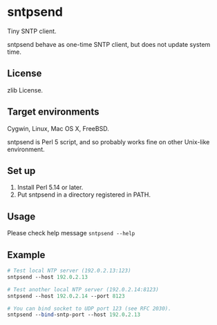 sntpsend
========

Tiny SNTP client.

sntpsend behave as one-time SNTP client, but does not update system time.

License
-------

zlib License.

Target environments
-------------------

Cygwin, Linux, Mac OS X, FreeBSD.

sntpsend is Perl 5 script, and so probably works fine on other Unix-like environment.

Set up
------

1. Install Perl 5.14 or later.
2. Put sntpsend in a directory registered in PATH.

Usage
-----

Please check help message `sntpsend --help`

Example
-------

```perl
# Test local NTP server (192.0.2.13:123)
sntpsend --host 192.0.2.13

# Test another local NTP server (192.0.2.14:8123)
sntpsend --host 192.0.2.14 --port 8123

# You can bind socket to UDP port 123 (see RFC 2030).
sntpsend --bind-sntp-port --host 192.0.2.13
```

